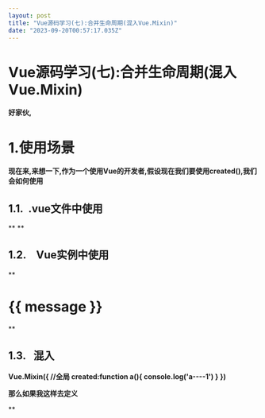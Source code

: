 ```yaml
---
layout: post
title: "Vue源码学习(七):合并生命周期(混入Vue.Mixin)"
date: "2023-09-20T00:57:17.035Z"
---
```

Vue源码学习(七):合并生命周期(混入Vue.Mixin)
==============================

**好家伙,**

1.使用场景
======

**现在来,来想一下,作为一个使用Vue的开发者,假设现在我们要使用created(),我们会如何使用**

1.1.  .vue文件中使用
---------------

**<template>
  <div>
    <h1>{{ message }}</h1>
  </div>
</template>

<script>
export default {
  created() {
    this.message \= 'Hello, created() in single file component!';
  },
  data() {
    return {
      message: ''
    };
  }
};
</script>**

1.2.    Vue实例中使用
----------------

**<!DOCTYPE html>
<html>
<head\>
  <title>Vue created() example</title>
</head\>
<body>
  <div id\="app"\>
    <h1>{{ message }}</h1>
  </div>

  <script src="https://cdn.jsdelivr.net/npm/vue@2.6.14"\></script>
  <script>
    new Vue({
      el: '#app',
      data: {
        message: ''
      },
      created() {
        this.message \= 'Hello, created() in Vue instance!';
      }
    });
  </script>
</body>
</html>**

1.3.   混入
---------

 **Vue.Mixin({ //全局
            created:function a(){
                console.log('a----1')
            }
        })**

**那么如果我这样去定义**

**<script>
        Vue.Mixin({ //全局
            created:function a(){
                console.log('a----1')
            }
        })
        Vue.Mixin({ //全局
            created:function b(){
                console.log('b----2')
            }
        })
        let vm \= new Vue({
            el: '#app', //编译模板
            // data: {
            // },
            data() {
                // console.log(this)
                return {
                    msg: 'hello',
                    a: {
                        b: 99
                    },
                    list: \[1, 2, 3\],
                    arr: \[{
                        a: 1
                    }\]
                }
            },
            created(){
                console.log(555)
            }
        })

    </script>**

**是否会报错呢?**

**答案是不会**

**对于`created()`钩子函数，在每个Vue实例创建时，会依次执行全局混入函数中定义的`created()`方法和实例本身定义的`created()`方法。**

**当Vue实例被创建时，它会先执行全局混入函数的对应生命周期钩子函数，然后再执行实例本身的生命周期钩子函数。**

**因此，在你的代码中，全局混入函数中的`created()`会在实例的`created()`之前执行，且会按照它们在全局混入函数中的定义_顺序执行_。**

**这样的设计允许开发者在多个地方定义相同的生命周期钩子函数，以实现不同的功能扩展和逻辑处理。**

**同时，由于生命周期钩子函数的执行顺序已经确定，开发者可以根据需要合理安排代码逻辑**

**最后,也说明,created()定义的方法被合并处理了,所以我们要把这个_"合并"实现_**

2.项目上下文
=======

**老样子,先看看项目更新了哪些东西**

**代码已开源[https://github.com/Fattiger4399/analytic-vue.git](https://github.com/Fattiger4399/analytic-vue.git)**

**![](https://img2023.cnblogs.com/blog/2501855/202309/2501855-20230919164137973-1786461251.png)**

2.1.Vue入口文件index.js中
--------------------

**![](https://img2023.cnblogs.com/blog/2501855/202309/2501855-20230919164324841-1177225552.png)**

**添加全局方法**

2.2. global-api/index.js
------------------------

**import { mergeOptions } from "../utils/index"

export function initGlobApi(Vue) {
    //源码
    //Vue.options ={created:\[a,b,c\],watch:{a,b}}
    Vue.options ={}
    Vue.Mixin \= function (mixin) { // {}
        //源码
        //{created:\[a,b,c\],watch:\[a,b\]}
        //对象的合并
        console.log(999)
        this.options \= mergeOptions(this.options,mixin)
        console.log(Vue.options,"||this is vue.options")
    }
}**

**此处涉及我们的核心方法mergeOptions**

**这方法要实现一个怎么样的效果?**

 **Vue.Mixin({ //全局
            created: function a() {
                console.log('a----1')
            }
        })
        Vue.Mixin({ //全局
            created: function b() {
                console.log('b----2')
            }
        })
        let vm \= new Vue({
            el: '#app', //编译模板
            // data: {
            // },
            data() {
                // console.log(this)
                return {
                    msg: 'hello',
                    a: {
                        b: 99
                    },
                    list: \[1, 2, 3\],
                    arr: \[{
                        a: 1
                    }\]
                }
            },
            created() {
                    console.log(555)
            }
        })**

**将上述所有与created()有关的方法**

**最后合并到一个对象当中去**

**![](https://img2023.cnblogs.com/blog/2501855/202309/2501855-20230919170938565-2121048866.png)**

3.核心方法
======

3.1.utils/index.js
------------------

**来到我们全篇最核心也是最难的部分**

**//对象合并 {created:\[\]}
export const HOOKS =\[
    "beforeCreated",
    "created",
    "beforeMount",
    "mounted",
    "beforeUpdate",
    "updated",
    "beforeDestory",
    "destroyed",
\]
// 策略模式
let starts ={}
starts.data \=function(parentVal,childVal){
    return childVal
} //合并data
starts.computed =function(){} //合并computed
starts.watch =function(){} //合并watch
starts.methods =function(){} //合并methods
//遍历生命周期
HOOKS.forEach(hooks=>{
    starts\[hooks\] \= mergeHook
})

function mergeHook(parentVal,childVal){
    if(childVal){
        if(parentVal){
            //把子元素合并进去
            return parentVal.concat(childVal)
        }else{
            return \[childVal\] //\[a\]
        }
    }else{
        return parentVal
    }
}

export function mergeOptions(parent, child) {
    console.log(parent,child,'||this is parent and child in mergeOptions()')
    const options \={}
    //判断父亲
    for(let key in parent){
        console.log(key,'||this is key')

        mergeField(key)
    }
    //判断儿子
    for(let key in child){
        console.log(key,'||this is key')
        mergeField(key)
    }
    function mergeField(key){
        //根据key 策略模式
        if(starts\[key\]){ //created {created:\[a\]}
            options\[key\] =starts\[key\](parent\[key\],child\[key\])
        }else{
            options\[key\] \= child\[key\]
        }
    }
    return options
}**

**[前端设计模式之策略模式 - 掘金 (juejin.cn)](https://juejin.cn/post/6844904194575433735)**

**这玩意要看懂,必须先把这玩意学了,策略模式**

****一句话概括策略模式是一种行为型设计模式，它允许在运行时根据不同的情境选择并应用不同的算法或行为(不是条件判断)****

**挖个坑,后面会补一章策略模式**

**//对象合并 {created:\[\]}
export const HOOKS =\[
    "beforeCreated",
    "created",
    "beforeMount",
    "mounted",
    "beforeUpdate",
    "updated",
    "beforeDestory",
    "destroyed",
\]
// 策略模式
let starts ={}
starts.data \=function(parentVal,childVal){
    return childVal
} //合并data
starts.computed =function(){} //合并computed
starts.watch =function(){} //合并watch
starts.methods =function(){} //合并methods
//遍历生命周期
HOOKS.forEach(hooks=>{
    starts\[hooks\] \= mergeHook
})

function mergeHook(parentVal,childVal){
    if(childVal){
        if(parentVal){
            //把子元素合并进去
            return parentVal.concat(childVal)
        }else{
            return \[childVal\] //\[a\]
        }
    }else{
        return parentVal
    }
}**

**这里定义常量HOOKS包含了一组生命周期钩子的名字**

**随后创建starts对象,用于存储各个不同属性的不同合并策略**

**至于mergeHook,这就是个简单的合并方法,不用多解释了**

**再来看下半部分**

**export function mergeOptions(parent, child) {
    console.log(parent,child,'||this is parent and child in mergeOptions()')
    const options \={}
    //判断父亲
    for(let key in parent){
        console.log(key,'||this is key')
        mergeField(key)
    }
    //判断儿子
    for(let key in child){
        console.log(key,'||this is key')
        mergeField(key)
    }
    function mergeField(key){
        //根据key 选择不同策略区处理
        if(starts\[key\]){ //created {created:\[a\]}
            options\[key\] =starts\[key\](parent\[key\],child\[key\])
        }else{
            options\[key\] \= child\[key\]
        }
    }
    return options
}**

**mergeOptions将父项和子项合并成一个新的对象**  
  
**这个你真的得亲自上手调试一下**  
  
  
  
**3.2.init.js  
**

![](https://img2023.cnblogs.com/blog/2501855/202309/2501855-20230919181231038-1036320365.png)

  
**这句就是将在option合并Vue.option中并返回给vm.$options  
(option为new Vue时带的参数)  
  
最后,看看效果  
  
将方法都合并到了created中**

**![](https://img2023.cnblogs.com/blog/2501855/202309/2501855-20230919180553419-300756901.png)**